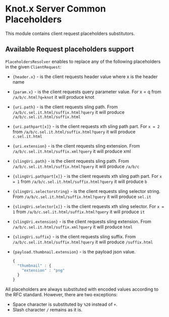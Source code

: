 # Knot.x Server Common Placeholders
This module contains client request placeholders substitutors.

## Available Request placeholders support
`PlaceholdersResolver` enables to replace any of the following placeholders in the given `ClientRequest`:

- `{header.x}` - is the client requests header value where x is the header name
- `{param.x}` - is the client requests query parameter value. For x = q from `/a/b/c.html?q=knot` it will produce knot
- `{uri.path}` - is the client requests sling path. From `/a/b/c.sel.it.html/suffix.html?query` it will produce `/a/b/c.sel.it.html/suffix.html`
- `{uri.pathpart[x]}` - is the client requests xth sling path part. For `x = 2` from `/a/b/c.sel.it.html/suffix.html?query` it will produce `c.sel.it.html`
- `{uri.extension}` - is the client requests sling extension. From `/a/b/c.sel.it.html/suffix.xml?query` it will produce xml
- `{slingUri.path}` - is the client requests sling path. From `/a/b/c.sel.it.html/suffix.html?query` it will produce `/a/b/c`
- `{slingUri.pathpart[x]}` - is the client requests xth sling path part. For `x = 1` from `/a/b/c.sel.it.html/suffix.html?query` it will produce `b`
- `{slingUri.selectorstring}` - is the client requests sling selector string. From `/a/b/c.sel.it.html/suffix.html?query` it will produce `sel.it`
- `{slingUri.selector[x]}` - is the client requests xth sling selector. For `x = 1` from `/a/b/c.sel.it.html/suffix.html?query` it will produce `it`
- `{slingUri.extension}` - is the client requests sling extension. From `/a/b/c.sel.it.html/suffix.xml?query` it will produce `html`
- `{slingUri.suffix}` - is the client requests sling suffix. From `/a/b/c.sel.it.html/suffix.html?query` it will produce `/suffix.html`
- `{payload.thumbnail.extension}` - is the payload json value.

    ```javascript
    {
      "thumbnail" : {
        "extension" : "png"
      }
    }
    ```

All placeholders are always substituted with encoded values according to the RFC standard. However, there are two exceptions:
- Space character is substituted by `%20` instead of `+`.
- Slash character `/` remains as it is.